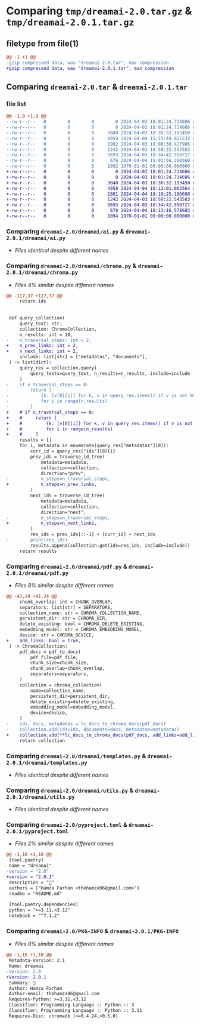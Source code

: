 # Comparing `tmp/dreamai-2.0.tar.gz` & `tmp/dreamai-2.0.1.tar.gz`

## filetype from file(1)

```diff
@@ -1 +1 @@
-gzip compressed data, was "dreamai-2.0.tar", max compression
+gzip compressed data, was "dreamai-2.0.1.tar", max compression
```

## Comparing `dreamai-2.0.tar` & `dreamai-2.0.1.tar`

### file list

```diff
@@ -1,9 +1,9 @@
--rw-r--r--   0        0        0        0 2024-04-03 18:01:24.734686 dreamai-2.0/README.md
--rw-r--r--   0        0        0        0 2024-04-03 18:01:24.734686 dreamai-2.0/dreamai/__init__.py
--rw-r--r--   0        0        0     3040 2024-04-03 18:36:32.193450 dreamai-2.0/dreamai/ai.py
--rw-r--r--   0        0        0     4959 2024-04-04 15:15:49.821233 dreamai-2.0/dreamai/chroma.py
--rw-r--r--   0        0        0     1902 2024-04-03 19:08:30.427986 dreamai-2.0/dreamai/pdf.py
--rw-r--r--   0        0        0     1242 2024-04-03 18:50:22.543583 dreamai-2.0/dreamai/templates.py
--rw-r--r--   0        0        0     5693 2024-04-03 18:34:42.550727 dreamai-2.0/dreamai/utils.py
--rw-r--r--   0        0        0      676 2024-04-04 15:03:56.280560 dreamai-2.0/pyproject.toml
--rw-r--r--   0        0        0     1092 1970-01-01 00:00:00.000000 dreamai-2.0/PKG-INFO
+-rw-r--r--   0        0        0        0 2024-04-03 18:01:24.734686 dreamai-2.0.1/README.md
+-rw-r--r--   0        0        0        0 2024-04-03 18:01:24.734686 dreamai-2.0.1/dreamai/__init__.py
+-rw-r--r--   0        0        0     3040 2024-04-03 18:36:32.193450 dreamai-2.0.1/dreamai/ai.py
+-rw-r--r--   0        0        0     4958 2024-04-04 18:12:01.063564 dreamai-2.0.1/dreamai/chroma.py
+-rw-r--r--   0        0        0     1881 2024-04-04 18:10:25.180688 dreamai-2.0.1/dreamai/pdf.py
+-rw-r--r--   0        0        0     1242 2024-04-03 18:50:22.543583 dreamai-2.0.1/dreamai/templates.py
+-rw-r--r--   0        0        0     5693 2024-04-03 18:34:42.550727 dreamai-2.0.1/dreamai/utils.py
+-rw-r--r--   0        0        0      678 2024-04-04 18:13:16.578683 dreamai-2.0.1/pyproject.toml
+-rw-r--r--   0        0        0     1094 1970-01-01 00:00:00.000000 dreamai-2.0.1/PKG-INFO
```

### Comparing `dreamai-2.0/dreamai/ai.py` & `dreamai-2.0.1/dreamai/ai.py`

 * *Files identical despite different names*

### Comparing `dreamai-2.0/dreamai/chroma.py` & `dreamai-2.0.1/dreamai/chroma.py`

 * *Files 4% similar despite different names*

```diff
@@ -117,37 +117,37 @@
     return ids
 
 
 def query_collection(
     query_text: str,
     collection: ChromaCollection,
     n_results: int = 10,
-    n_traversal_steps: int = 2,
+    n_prev_links: int = 2,
+    n_next_links: int = 2,
     include: list[str] = ["metadatas", "documents"],
 ) -> list[dict]:
     query_res = collection.query(
         query_texts=query_text, n_results=n_results, include=include
     )
-    if n_traversal_steps == 0:
-        return [
-            {k: [v[0][i]] for k, v in query_res.items() if v is not None}
-            for i in range(n_results)
-        ]
+    # if n_traversal_steps == 0:
+    #     return [
+    #         {k: [v[0][i]] for k, v in query_res.items() if v is not None}
+    #         for i in range(n_results)
+    #     ]
     results = []
     for i, metadata in enumerate(query_res["metadatas"][0]):
         curr_id = query_res["ids"][0][i]
         prev_ids = traverse_id_tree(
             metadata=metadata,
             collection=collection,
             direction="prev",
-            n_steps=n_traversal_steps,
+            n_steps=n_prev_links,
         )
         next_ids = traverse_id_tree(
             metadata=metadata,
             collection=collection,
             direction="next",
-            n_steps=n_traversal_steps,
+            n_steps=n_next_links,
         )
         res_ids = prev_ids[::-1] + [curr_id] + next_ids
-        print(res_ids)
         results.append(collection.get(ids=res_ids, include=include))
     return results
```

### Comparing `dreamai-2.0/dreamai/pdf.py` & `dreamai-2.0.1/dreamai/pdf.py`

 * *Files 8% similar despite different names*

```diff
@@ -41,24 +41,24 @@
     chunk_overlap: int = CHUNK_OVERLAP,
     separators: list[str] = SEPARATORS,
     collection_name: str = CHROMA_COLLECTION_NAME,
     persistent_dir: str = CHROMA_DIR,
     delete_existing: bool = CHROMA_DELETE_EXISTING,
     embedding_model: str = CHROMA_EMBEDDING_MODEL,
     device: str = CHROMA_DEVICE,
+    add_links: bool = True,
 ) -> ChromaCollection:
     pdf_docs = pdf_to_docs(
         pdf_file=pdf_file,
         chunk_size=chunk_size,
         chunk_overlap=chunk_overlap,
         separators=separators,
     )
     collection = chroma_collection(
         name=collection_name,
         persistent_dir=persistent_dir,
         delete_existing=delete_existing,
         embedding_model=embedding_model,
         device=device,
     )
-    ids, docs, metadatas = lc_docs_to_chroma_docs(pdf_docs)
-    collection.add(ids=ids, documents=docs, metadatas=metadatas)
+    collection.add(**lc_docs_to_chroma_docs(pdf_docs, add_links=add_links))
     return collection
```

### Comparing `dreamai-2.0/dreamai/templates.py` & `dreamai-2.0.1/dreamai/templates.py`

 * *Files identical despite different names*

### Comparing `dreamai-2.0/dreamai/utils.py` & `dreamai-2.0.1/dreamai/utils.py`

 * *Files identical despite different names*

### Comparing `dreamai-2.0/pyproject.toml` & `dreamai-2.0.1/pyproject.toml`

 * *Files 2% similar despite different names*

```diff
@@ -1,10 +1,10 @@
 [tool.poetry]
 name = "dreamai"
-version = "2.0"
+version = "2.0.1"
 description = "🔂"
 authors = ["Hamza Farhan <thehamza96@gmail.com>"]
 readme = "README.md"
 
 [tool.poetry.dependencies]
 python = ">=3.11,<3.12"
 notebook = "^7.1.2"
```

### Comparing `dreamai-2.0/PKG-INFO` & `dreamai-2.0.1/PKG-INFO`

 * *Files 0% similar despite different names*

```diff
@@ -1,10 +1,10 @@
 Metadata-Version: 2.1
 Name: dreamai
-Version: 2.0
+Version: 2.0.1
 Summary: 🔂
 Author: Hamza Farhan
 Author-email: thehamza96@gmail.com
 Requires-Python: >=3.11,<3.12
 Classifier: Programming Language :: Python :: 3
 Classifier: Programming Language :: Python :: 3.11
 Requires-Dist: chromadb (>=0.4.24,<0.5.0)
```

